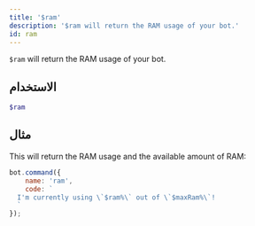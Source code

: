 ```yaml
---
title: '$ram'
description: '$ram will return the RAM usage of your bot.'
id: ram
---
```


`$ram` will return the RAM usage of your bot.

## الاستخدام

```php
$ram
```

## مثال

This will return the RAM usage and the available amount of RAM:

```javascript
bot.command({
    name: 'ram',
    code: `
  I'm currently using \`$ram%\` out of \`$maxRam%\`!
  `
});
```
